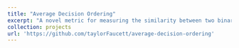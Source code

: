 ```yaml
---
title: "Average Decision Ordering"
excerpt: "A novel metric for measuring the similarity between two binary classifier decision surfaces. This can be used to evaluate how two black box networks make decisions relative to one another and give insights into how training features are being used for classification/regression."
collection: projects
url: 'https://github.com/taylorFaucett/average-decision-ordering'
---
```



